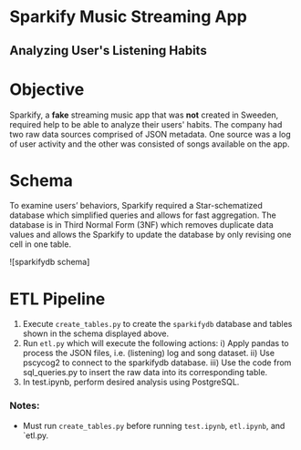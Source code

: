 # Sparkify Music Streaming App
## Analyzing User's Listening Habits



# Objective
Sparkify, a **fake** streaming music app that was **not** created in Sweeden, required help to be able to analyze their users' habits. 
The company had two raw data sources comprised of JSON metadata. One source was a log of user activity and the other was consisted of songs available on the app.

# Schema 
To examine users’ behaviors, Sparkify required a Star-schematized database which simplified queries and allows for fast aggregation. The database is in Third Normal Form (3NF) which removes duplicate data values and allows the Sparkify  to update the database by only revising one cell in one table.


![sparkifydb schema]



# ETL Pipeline
1)	Execute `create_tables.py` to create the `sparkifydb` database and tables shown in the schema displayed above.
2)	Run `etl.py` which will execute the following actions:
i)	Apply pandas to  process the JSON files, i.e. (listening) log and song dataset. 
ii)	Use pscycog2 to connect to the sparkifydb database.
iii)	Use the code from sql_queries.py to insert the raw data into its corresponding table. 
3)	In test.ipynb, perform desired analysis using PostgreSQL.

### Notes:
-	Must run `create_tables.py` before running `test.ipynb`, `etl.ipynb`, and `etl.py. 
